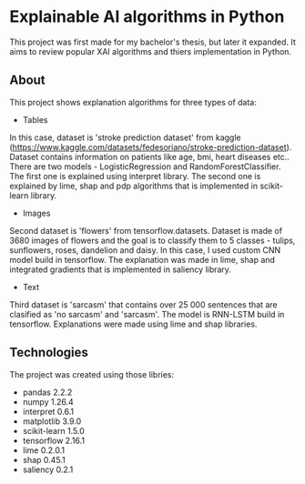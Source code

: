 # Explainable AI algorithms in Python

This project was first made for my bachelor's thesis, but later it expanded. It aims to review popular XAI algorithms and thiers implementation in Python. 






## About

This project shows explanation algorithms for three types of data:

*   Tables

In this case, dataset is 'stroke prediction dataset' from kaggle (https://www.kaggle.com/datasets/fedesoriano/stroke-prediction-dataset). Dataset contains information on patients like age, bmi, heart diseases etc.. There are two models - LogisticRegression and RandomForestClassifier. The first one is explained using interpret library. The second one is explained by lime, shap and pdp algorithms that is implemented in scikit-learn library.

*   Images

Second dataset is 'flowers' from tensorflow.datasets. Dataset is made of 3680 images of flowers and the goal is to classify them to 5 classes - tulips, sunflowers, roses, dandelion and daisy. In this case, I used custom CNN model build in tensorflow. The explanation was made in lime, shap and integrated gradients that is implemented in saliency library.

*   Text

Third dataset is 'sarcasm' that contains over 25 000 sentences that are clasified as 'no sarcasm' and 'sarcasm'. The model is RNN-LSTM build in tensorflow. Explanations were made using lime and shap libraries.

## Technologies

The project was created using those libries:
*   pandas 2.2.2
*   numpy 1.26.4
*   interpret 0.6.1
*   matplotlib 3.9.0
*   scikit-learn 1.5.0
*   tensorflow 2.16.1
*   lime 0.2.0.1
*   shap 0.45.1
*   saliency 0.2.1
